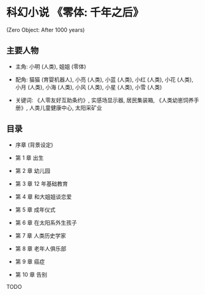 # 科幻小说 《零体: 千年之后》

(Zero Object: After 1000 years)


## 主要人物

+ 主角: 小明 (人类), 姐姐 (零体)

+ 配角: 猫猫 (育婴机器人),
  小亮 (人类), 小蓝 (人类), 小红 (人类), 小花 (人类), 小月 (人类),
  小海 (人类), 小风 (人类), 小星 (人类), 小雪 (人类)

+ 关键词:
  《人零友好互助条约》, 实感场显示器, 居民集装箱,
  《人类幼崽饲养手册》, 人类儿童健康中心, 太阳采矿业


## 目录

+ 序章 (背景设定)

+ 第 1 章 出生

+ 第 2 章 幼儿园

+ 第 3 章 12 年基础教育

+ 第 4 章 和大姐姐谈恋爱

+ 第 5 章 成年仪式

+ 第 6 章 在太阳系外生孩子

+ 第 7 章 人类历史学家

+ 第 8 章 老年人俱乐部

+ 第 9 章 癌症

+ 第 10 章 告别


TODO
